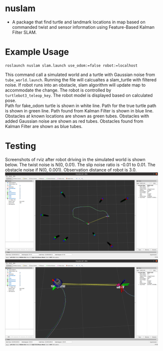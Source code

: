 # nuslam
* A package that find turtle and landmark locations in map based on commanded twist and sensor information using Feature-Based Kalman Filter SLAM. 

# Example Usage
```
roslaunch nuslam slam.launch use_odom:=false robot:=localhost
```
This command call a simulated world and a turtle with Gaussian noise from `tube_world.launch`. Running the 
file will calcualtes a slam_turtle with filtered noise. If robot runs into an obstacle, slam algorithm will update map
to accommodate the change. The robot is controlled by `turtlebot3_teleop_key`. The robot model is
displayed based on calculated pose.  
Path for fake_odom turtle is shown in white line. Path for the true turtle path is shown in green line. Path found from Kalman Filter is shown in blue line. 
Obstacles at known locations are shown as green tubes. Obstacles with added Gaussian noise are shown as red tubes. Obstacles found from Kalman Filter are shown as blue tubes.   


# Testing  
Screenshots of rviz after robot driving in the simulated world is shown below. The twist noise is N(0, 0.01). The slip noise ratio is -0.01 to 0.01. The obstacle noise if N(0, 0.001). Observation distance of robot is 3.0.   
![slam_result](images/slam_result.png)  
![slam_result_closer_look](images/slam_result_closer_look.png)  


